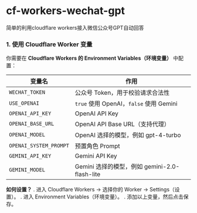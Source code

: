 # cf-workers-wechat-gpt
简单的利用cloudflare workers接入微信公众号GPT自动回答

### 1. 使用 Cloudflare Worker 变量
你需要在 **Cloudflare Workers 的 Environment Variables（环境变量）** 中配置：

| 变量名 | 作用     |
| ------|-----------|
| `WECHAT_TOKEN` | 公众号 Token，用于校验请求合法性 |
| `USE_OPENAI` | `true` 使用 OpenAI，`false` 使用 Gemini|
| `OPENAI_API_KEY` | OpenAI API Key |
| `OPENAI_BASE_URL` | OpenAI API Base URL（支持代理）|
| `OPENAI_MODEL` | OpenAI 选择的模型，例如 gpt-4-turbo |
| `OPENAI_SYSTEM_PROMPT` | 预置角色 Prompt |
| `GEMINI_API_KEY` | Gemini API Key |
| `GEMINI_MODEL` | Gemini 选择的模型，例如 gemini-2.0-flash-lite |

**如何设置？**
. 进入 Cloudflare Workers -> 选择你的 Worker -> Settings（设置）。
. 进入 Environment Variables（环境变量）。
. 添加以上变量，然后点击保存。










